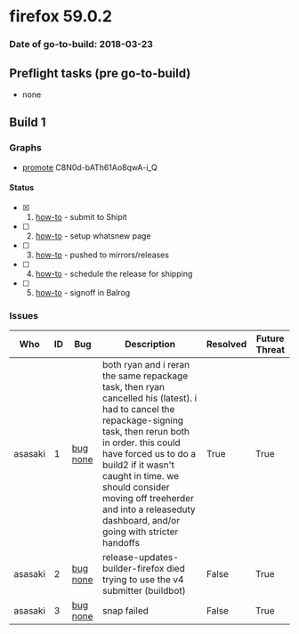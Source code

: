 # firefox 59.0.2

### Date of go-to-build: 2018-03-23

## Preflight tasks (pre go-to-build)
- none

## Build 1  

### Graphs
* [promote](https://tools.taskcluster.net/push-inspector/#/C8N0d-bATh61Ao8qwA-i_Q) C8N0d-bATh61Ao8qwA-i_Q


#### Status
- [x] 1.  [how-to](https://wiki.mozilla.org/Release:Release_Automation_on_Mercurial:Starting_a_Release#Submit_to_Ship_It)  - submit to Shipit
- [ ] 2.  [how-to](https://github.com/mozilla-releng/releasewarrior-2.0/blob/master/docs/release-promotion/desktop/howto-rc.md)  - setup whatsnew page
- [ ] 3.  [how-to](https://github.com/mozilla-releng/releasewarrior-2.0/blob/master/docs/release-promotion/desktop/howto.md#push-artifacts-to-releases-directory)  - pushed to mirrors/releases
- [ ] 4.  [how-to](https://github.com/mozilla-releng/releasewarrior-2.0/blob/master/docs/release-promotion/desktop/howto.md#ship-the-release)  - schedule the release for shipping
- [ ] 5.  [how-to](https://github.com/mozilla-releng/releasewarrior-2.0/blob/master/docs/release-promotion/desktop/howto.md#obtain-sign-offs-for-changes)  - signoff in Balrog

### Issues
| Who                 | ID               | Bug                                                                 | Description                | Resolved                | Future Threat                |
| ------------------- | ---------------- | ------------------------------------------------------------------- | -------------------------- | ----------------------- | ---------------------------- |
| asasaki  | 1 | [bug none](https://bugzil.la/none)        | both ryan and i reran the same repackage task, then ryan cancelled his (latest). i had to cancel the repackage-signing task, then rerun both in order. this could have forced us to do a build2 if it wasn't caught in time. we should consider moving off treeherder and into a releaseduty dashboard, and/or going with stricter handoffs | True | True |
| asasaki  | 2 | [bug none](https://bugzil.la/none)        | release-updates-builder-firefox died trying to use the v4 submitter (buildbot) | False | True |
| asasaki  | 3 | [bug none](https://bugzil.la/none)        | snap failed | False | True |

